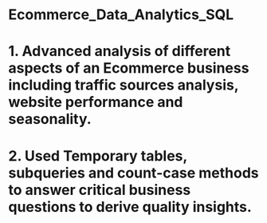 # Ecommerce_Data_Analytics_SQL
# 1. Advanced analysis of different aspects of an Ecommerce business including traffic sources analysis, website performance and seasonality.
# 2. Used Temporary tables, subqueries and count-case methods to answer critical business questions to derive quality insights.
